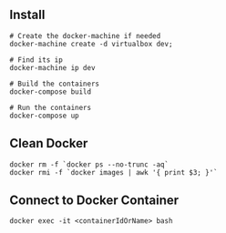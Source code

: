 ## Install
    
    # Create the docker-machine if needed
    docker-machine create -d virtualbox dev;

    # Find its ip
    docker-machine ip dev

    # Build the containers 
    docker-compose build

    # Run the containers
    docker-compose up


## Clean Docker

    docker rm -f `docker ps --no-trunc -aq`
    docker rmi -f `docker images | awk '{ print $3; }'`


## Connect to Docker Container

    docker exec -it <containerIdOrName> bash